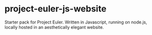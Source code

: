 # project-euler-js-website
Starter pack for Project Euler. Written in Javascript, running on node.js, locally hosted in an aesthetically elegant website.
